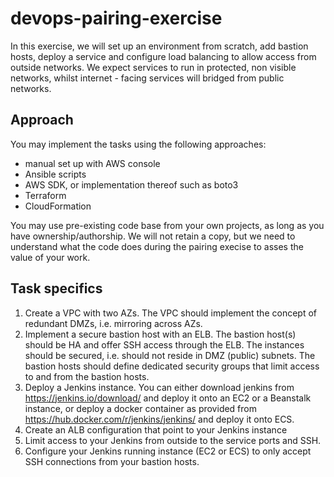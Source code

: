 # devops-pairing-exercise

In this exercise, we will set up an environment from scratch, add bastion hosts, deploy a service 
and configure load balancing to allow access from outside networks.
We expect services to run in protected, non visible networks, whilst internet - facing services will bridged from public networks.

## Approach

You may implement the tasks using the following approaches:

* manual set up with AWS console
* Ansible scripts
* AWS SDK, or implementation thereof such as boto3
* Terraform
* CloudFormation

You may use pre-existing code base from your own projects, as long as you have ownership/authorship. We will not retain a copy, 
but we need to understand what the code does during the pairing execise to asses the value of your work.

## Task specifics

1. Create a VPC with two AZs. The VPC should implement the concept of redundant DMZs, i.e. mirroring across AZs.
2. Implement a secure bastion host with an ELB. The bastion host(s) should be HA and offer SSH access through the ELB. 
The instances should be secured, i.e. should not reside in DMZ (public) subnets. The bastion hosts should define dedicated security groups 
that limit access to and from the bastion hosts.
3. Deploy a Jenkins instance. You can either download jenkins from https://jenkins.io/download/ and deploy it onto an EC2 or a Beanstalk instance, 
or deploy a docker container as provided from https://hub.docker.com/r/jenkins/jenkins/ and deploy it onto ECS.
4. Create an ALB configuration that point to your Jenkins instance 
5. Limit access to your Jenkins from outside to the service ports and SSH.
6. Configure your Jenkins running instance (EC2 or ECS) to only accept SSH connections from your bastion hosts.

